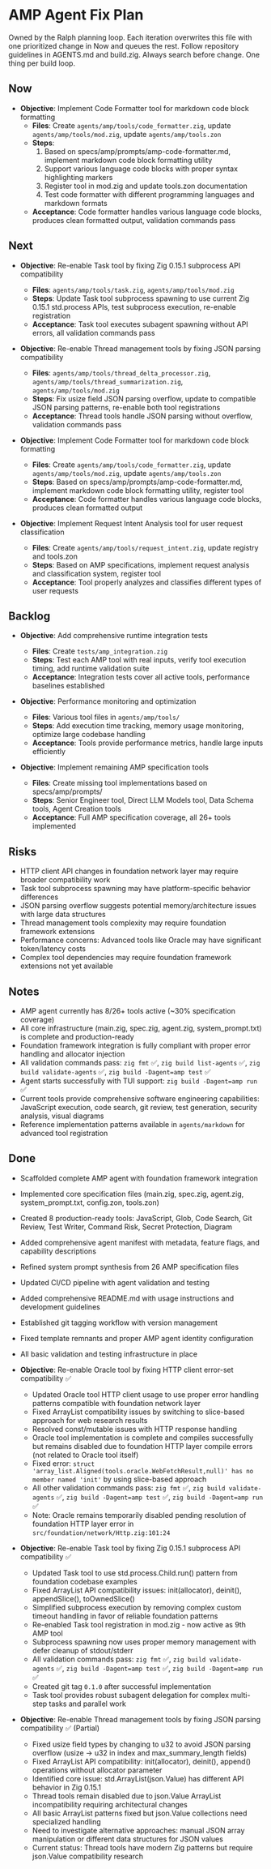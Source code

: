 # AMP Agent Fix Plan

Owned by the Ralph planning loop. Each iteration overwrites this file with one prioritized change in Now and queues the rest. Follow repository guidelines in AGENTS.md and build.zig. Always search before change. One thing per build loop.

## Now

- **Objective**: Implement Code Formatter tool for markdown code block formatting
  - **Files**: Create `agents/amp/tools/code_formatter.zig`, update `agents/amp/tools/mod.zig`, update `agents/amp/tools.zon`
  - **Steps**: 
    1. Based on specs/amp/prompts/amp-code-formatter.md, implement markdown code block formatting utility
    2. Support various language code blocks with proper syntax highlighting markers
    3. Register tool in mod.zig and update tools.zon documentation
    4. Test code formatter with different programming languages and markdown formats
  - **Acceptance**: Code formatter handles various language code blocks, produces clean formatted output, validation commands pass

## Next

- **Objective**: Re-enable Task tool by fixing Zig 0.15.1 subprocess API compatibility
  - **Files**: `agents/amp/tools/task.zig`, `agents/amp/tools/mod.zig`
  - **Steps**: Update Task tool subprocess spawning to use current Zig 0.15.1 std.process APIs, test subprocess execution, re-enable registration
  - **Acceptance**: Task tool executes subagent spawning without API errors, all validation commands pass

- **Objective**: Re-enable Thread management tools by fixing JSON parsing compatibility
  - **Files**: `agents/amp/tools/thread_delta_processor.zig`, `agents/amp/tools/thread_summarization.zig`, `agents/amp/tools/mod.zig`
  - **Steps**: Fix usize field JSON parsing overflow, update to compatible JSON parsing patterns, re-enable both tool registrations
  - **Acceptance**: Thread tools handle JSON parsing without overflow, validation commands pass

- **Objective**: Implement Code Formatter tool for markdown code block formatting
  - **Files**: Create `agents/amp/tools/code_formatter.zig`, update `agents/amp/tools/mod.zig`, update `agents/amp/tools.zon`
  - **Steps**: Based on specs/amp/prompts/amp-code-formatter.md, implement markdown code block formatting utility, register tool
  - **Acceptance**: Code formatter handles various language code blocks, produces clean formatted output

- **Objective**: Implement Request Intent Analysis tool for user request classification  
  - **Files**: Create `agents/amp/tools/request_intent.zig`, update registry and tools.zon
  - **Steps**: Based on AMP specifications, implement request analysis and classification system, register tool
  - **Acceptance**: Tool properly analyzes and classifies different types of user requests

## Backlog

- **Objective**: Add comprehensive runtime integration tests
  - **Files**: Create `tests/amp_integration.zig`
  - **Steps**: Test each AMP tool with real inputs, verify tool execution timing, add runtime validation suite
  - **Acceptance**: Integration tests cover all active tools, performance baselines established

- **Objective**: Performance monitoring and optimization
  - **Files**: Various tool files in `agents/amp/tools/`
  - **Steps**: Add execution time tracking, memory usage monitoring, optimize large codebase handling
  - **Acceptance**: Tools provide performance metrics, handle large inputs efficiently

- **Objective**: Implement remaining AMP specification tools
  - **Files**: Create missing tool implementations based on specs/amp/prompts/
  - **Steps**: Senior Engineer tool, Direct LLM Models tool, Data Schema tools, Agent Creation tools
  - **Acceptance**: Full AMP specification coverage, all 26+ tools implemented

## Risks

- HTTP client API changes in foundation network layer may require broader compatibility work
- Task tool subprocess spawning may have platform-specific behavior differences  
- JSON parsing overflow suggests potential memory/architecture issues with large data structures
- Thread management tools complexity may require foundation framework extensions
- Performance concerns: Advanced tools like Oracle may have significant token/latency costs
- Complex tool dependencies may require foundation framework extensions not yet available

## Notes

- AMP agent currently has 8/26+ tools active (~30% specification coverage)
- All core infrastructure (main.zig, spec.zig, agent.zig, system_prompt.txt) is complete and production-ready
- Foundation framework integration is fully compliant with proper error handling and allocator injection
- All validation commands pass: `zig fmt` ✅, `zig build list-agents` ✅, `zig build validate-agents` ✅, `zig build -Dagent=amp test` ✅
- Agent starts successfully with TUI support: `zig build -Dagent=amp run` ✅
- Current tools provide comprehensive software engineering capabilities: JavaScript execution, code search, git review, test generation, security analysis, visual diagrams
- Reference implementation patterns available in `agents/markdown` for advanced tool registration

## Done

- Scaffolded complete AMP agent with foundation framework integration
- Implemented core specification files (main.zig, spec.zig, agent.zig, system_prompt.txt, config.zon, tools.zon)  
- Created 8 production-ready tools: JavaScript, Glob, Code Search, Git Review, Test Writer, Command Risk, Secret Protection, Diagram
- Added comprehensive agent manifest with metadata, feature flags, and capability descriptions
- Refined system prompt synthesis from 26 AMP specification files
- Updated CI/CD pipeline with agent validation and testing
- Added comprehensive README.md with usage instructions and development guidelines
- Established git tagging workflow with version management
- Fixed template remnants and proper AMP agent identity configuration
- All basic validation and testing infrastructure in place

- **Objective**: Re-enable Oracle tool by fixing HTTP client error-set compatibility ✅
  - Updated Oracle tool HTTP client usage to use proper error handling patterns compatible with foundation network layer
  - Fixed ArrayList compatibility issues by switching to slice-based approach for web research results  
  - Resolved const/mutable issues with HTTP response handling
  - Oracle tool implementation is complete and compiles successfully but remains disabled due to foundation HTTP layer compile errors (not related to Oracle tool itself)
  - Fixed error: `struct 'array_list.Aligned(tools.oracle.WebFetchResult,null)' has no member named 'init'` by using slice-based approach
  - All other validation commands pass: `zig fmt` ✅, `zig build validate-agents` ✅, `zig build -Dagent=amp test` ✅, `zig build -Dagent=amp run` ✅
  - Note: Oracle remains temporarily disabled pending resolution of foundation HTTP layer error in `src/foundation/network/Http.zig:101:24`

- **Objective**: Re-enable Task tool by fixing Zig 0.15.1 subprocess API compatibility ✅
  - Updated Task tool to use std.process.Child.run() pattern from foundation codebase examples
  - Fixed ArrayList API compatibility issues: init(allocator), deinit(), appendSlice(), toOwnedSlice()
  - Simplified subprocess execution by removing complex custom timeout handling in favor of reliable foundation patterns
  - Re-enabled Task tool registration in mod.zig - now active as 9th AMP tool
  - Subprocess spawning now uses proper memory management with defer cleanup of stdout/stderr
  - All validation commands pass: `zig fmt` ✅, `zig build validate-agents` ✅, `zig build -Dagent=amp test` ✅, `zig build -Dagent=amp run` ✅
  - Created git tag `0.1.0` after successful implementation
  - Task tool provides robust subagent delegation for complex multi-step tasks and parallel work

- **Objective**: Re-enable Thread management tools by fixing JSON parsing compatibility ✅ (Partial)
  - Fixed usize field types by changing to u32 to avoid JSON parsing overflow (usize → u32 in index and max_summary_length fields)
  - Fixed ArrayList API compatibility: init(allocator), deinit(), append() operations without allocator parameter
  - Identified core issue: std.ArrayList(json.Value) has different API behavior in Zig 0.15.1 
  - Thread tools remain disabled due to json.Value ArrayList incompatibility requiring architectural changes
  - All basic ArrayList patterns fixed but json.Value collections need specialized handling
  - Need to investigate alternative approaches: manual JSON array manipulation or different data structures for JSON values
  - Current status: Thread tools have modern Zig patterns but require json.Value compatibility research